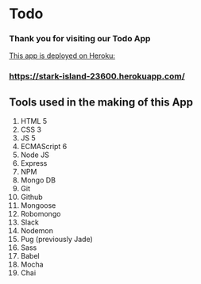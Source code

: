 # Todo
### Thank you for visiting our Todo App

[This app is deployed on Heroku:](https://stark-island-23600.herokuapp.com/)
### https://stark-island-23600.herokuapp.com/

## Tools used in the making of this App
1. HTML 5
2. CSS 3
3. JS 5
4. ECMAScript 6
5. Node JS
6. Express
7. NPM
8. Mongo DB
9. Git
10. Github
11. Mongoose
12. Robomongo
13. Slack
14. Nodemon
15. Pug (previously Jade)
16. Sass
17. Babel
18. Mocha
19. Chai
